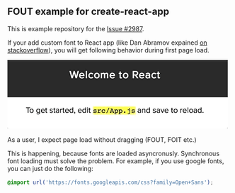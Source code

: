 ## FOUT example for create-react-app

This is example repository for the [Issue #2987](https://github.com/facebookincubator/create-react-app/issues/2987).

If your add custom font to React app (like Dan Abramov expained [on stackoverflow](https://stackoverflow.com/questions/41676054/how-to-add-fonts-to-create-react-app-based-projects)), you will get following behavior during first page load.

![FOUT example](/fout.gif "FOUT example")

As a user, I expect page load without dragging (FOUT, FOIT etc.)

This is happening, because fonts are loaded asyncronusly. Synchronous  font loading must solve the problem. For example, if you use google fonts, you can just do the following:

```css
@import url('https://fonts.googleapis.com/css?family=Open+Sans');
```


